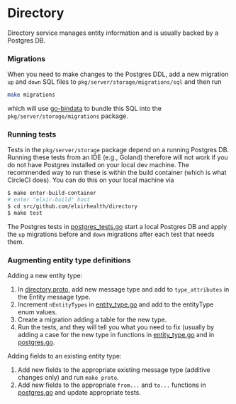 # Directory
Directory service manages entity information and is usually backed by a Postgres DB. 

### Migrations

When you need to make changes to the Postgres DDL, add a new migration `up` and `down` SQL files to 
`pkg/server/storage/migrations/sql` and then run 
```bash
make migrations
```
which will use [go-bindata](https://github.com/jteeuwen/go-bindata) to bundle this SQL into the 
`pkg/server/storage/migrations` package.

### Running tests

Tests in the `pkg/server/storage` package depend on a running Postgres DB. Running these tests from 
an IDE (e.g., Goland) therefore will not work if you do not have Postgres installed on your local 
dev machine. The recommended way to run these is within the build container (which is what CircleCI 
does). You can do this on your local machine via
```bash
$ make enter-build-container
# enter "elxir-build" host 
$ cd src/github.com/elxirhealth/directory
$ make test
```

The Postgres tests in [postgres_tests.go](pkg/server/storage/postgres_tests.go) start a local 
Postgres DB and apply the `up` migrations before and `down` migrations after each test that needs 
them. 

### Augmenting entity type definitions

Adding a new entity type:
1) In [directory.proto](pkg/directoryapi/directory.proto), add new message type and add to 
`type_attributes` in the Entity message type.
2) Increment `nEntityTypes` in [entity_type.go](pkg/server/storage/entity_type.go) and add to the 
entityType enum values.
3) Create a migration adding a table for the new type.
4) Run the tests, and they will tell you what you need to fix (usually by adding a case for the
new type in functions in [entity_type.go](pkg/server/storage/entity_type.go) and in 
[postgres.go](pkg/server/storage/postgres.go).

Adding fields to an existing entity type:
1) Add new fields to the appropriate existing message type (additive changes only) and run 
`make proto`.
2) Add new fields to the appropriate `from...` and `to...` functions in 
[postgres.go](pkg/server/storage/postgres.go) and update appropriate tests. 
 


